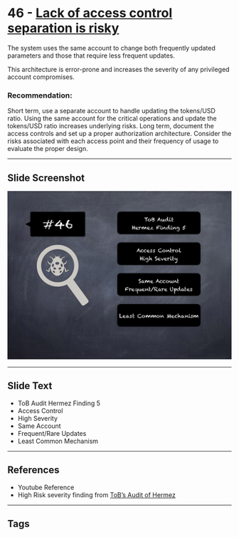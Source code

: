 
# 46 - [Lack of access control separation is risky](./Lack%20of%20access%20control%20separation%20is%20risky.md)

The system uses the same account to change both frequently updated parameters and those that require less frequent updates. 

This architecture is error-prone and increases the severity of any privileged account compromises.

### Recommendation:
Short term, use a separate account to handle updating the tokens/USD ratio. Using the same account for the critical operations and update the tokens/USD ratio increases underlying risks. Long term, document the access controls and set up a proper authorization architecture. Consider the risks associated with each access point and their frequency of usage to evaluate the proper design.
___
## Slide Screenshot
![046.png](../../images/7.%20Audit%20Findings%20101/046.png)
___
## Slide Text
- ToB Audit Hermez Finding 5
- Access Control
- High Severity
- Same Account
- Frequent/Rare Updates
- Least Common Mechanism
___
## References
- Youtube Reference
- High Risk severity finding from [ToB’s Audit of Hermez](https://github.com/trailofbits/publications/blob/master/reviews/hermez.pdf)
___
## Tags
